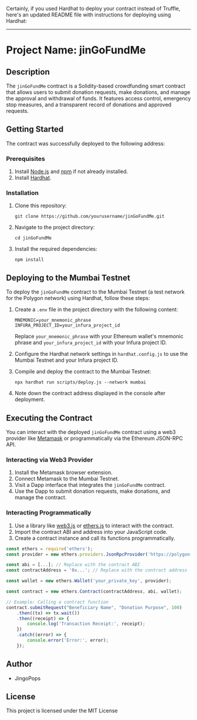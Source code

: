 Certainly, if you used Hardhat to deploy your contract instead of Truffle, here's an updated README file with instructions for deploying using Hardhat:

---

# Project Name: jinGoFundMe

## Description
The `jinGoFundMe` contract is a Solidity-based crowdfunding smart contract that allows users to submit donation requests, make donations, and manage the approval and withdrawal of funds. It features access control, emergency stop measures, and a transparent record of donations and approved requests.

## Getting Started

The contract was successfully deployed to the following address: 

### Prerequisites
1. Install [Node.js](https://nodejs.org/) and [npm](https://www.npmjs.com/get-npm) if not already installed.
2. Install [Hardhat](https://hardhat.org/getting-started/).

### Installation
1. Clone this repository:
   ```
   git clone https://github.com/yourusername/jinGoFundMe.git
   ```
2. Navigate to the project directory:
   ```
   cd jinGoFundMe
   ```
3. Install the required dependencies:
   ```
   npm install
   ```

## Deploying to the Mumbai Testnet

To deploy the `jinGoFundMe` contract to the Mumbai Testnet (a test network for the Polygon network) using Hardhat, follow these steps:

1. Create a `.env` file in the project directory with the following content:
   ```
   MNEMONIC=your_mnemonic_phrase
   INFURA_PROJECT_ID=your_infura_project_id
   ```

   Replace `your_mnemonic_phrase` with your Ethereum wallet's mnemonic phrase and `your_infura_project_id` with your Infura project ID.

2. Configure the Hardhat network settings in `hardhat.config.js` to use the Mumbai Testnet and your Infura project ID.

3. Compile and deploy the contract to the Mumbai Testnet:
   ```
   npx hardhat run scripts/deploy.js --network mumbai
   ```

4. Note down the contract address displayed in the console after deployment.

## Executing the Contract

You can interact with the deployed `jinGoFundMe` contract using a web3 provider like [Metamask](https://metamask.io/) or programmatically via the Ethereum JSON-RPC API.

### Interacting via Web3 Provider
1. Install the Metamask browser extension.
2. Connect Metamask to the Mumbai Testnet.
3. Visit a Dapp interface that integrates the `jinGoFundMe` contract.
4. Use the Dapp to submit donation requests, make donations, and manage the contract.

### Interacting Programmatically
1. Use a library like [web3.js](https://web3js.readthedocs.io/) or [ethers.js](https://docs.ethers.io/v5/) to interact with the contract.
2. Import the contract ABI and address into your JavaScript code.
3. Create a contract instance and call its functions programmatically.

```javascript
const ethers = require('ethers');
const provider = new ethers.providers.JsonRpcProvider('https://polygon-mumbai.infura.io/v3/your_infura_project_id');

const abi = [...]; // Replace with the contract ABI
const contractAddress = '0x...'; // Replace with the contract address

const wallet = new ethers.Wallet('your_private_key', provider);

const contract = new ethers.Contract(contractAddress, abi, wallet);

// Example: Calling a contract function
contract.submitRequest("Beneficiary Name", "Donation Purpose", 100)
    .then((tx) => tx.wait())
    .then((receipt) => {
        console.log('Transaction Receipt:', receipt);
    })
    .catch((error) => {
        console.error('Error:', error);
    });
```

## Author
- JingoPops

## License
This project is licensed under the MIT License
